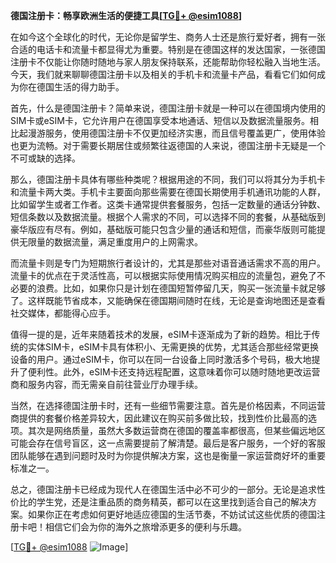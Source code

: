 **德国注册卡：畅享欧洲生活的便捷工具[[TG💪+ @esim1088](https://t.me/s/esim1088)]**

在如今这个全球化的时代，无论你是留学生、商务人士还是旅行爱好者，拥有一张合适的电话卡和流量卡都显得尤为重要。特别是在德国这样的发达国家，一张德国注册卡不仅能让你随时随地与家人朋友保持联系，还能帮助你轻松融入当地生活。今天，我们就来聊聊德国注册卡以及相关的手机卡和流量卡产品，看看它们如何成为你在德国生活的得力助手。

首先，什么是德国注册卡？简单来说，德国注册卡就是一种可以在德国境内使用的SIM卡或eSIM卡，它允许用户在德国享受本地通话、短信以及数据流量服务。相比起漫游服务，使用德国注册卡不仅更加经济实惠，而且信号覆盖更广，使用体验也更为流畅。对于需要长期居住或频繁往返德国的人来说，德国注册卡无疑是一个不可或缺的选择。

那么，德国注册卡具体有哪些种类呢？根据用途的不同，我们可以将其分为手机卡和流量卡两大类。手机卡主要面向那些需要在德国长期使用手机通讯功能的人群，比如留学生或者工作者。这类卡通常提供套餐服务，包括一定数量的通话分钟数、短信条数以及数据流量。根据个人需求的不同，可以选择不同的套餐，从基础版到豪华版应有尽有。例如，基础版可能只包含少量的通话和短信，而豪华版则可能提供无限量的数据流量，满足重度用户的上网需求。

而流量卡则是专门为短期旅行者设计的，尤其是那些对语音通话需求不高的用户。流量卡的优点在于灵活性高，可以根据实际使用情况购买相应的流量包，避免了不必要的浪费。比如，如果你只是计划在德国短暂停留几天，购买一张流量卡就足够了。这样既能节省成本，又能确保在德国期间随时在线，无论是查询地图还是查看社交媒体，都能得心应手。

值得一提的是，近年来随着技术的发展，eSIM卡逐渐成为了新的趋势。相比于传统的实体SIM卡，eSIM卡具有体积小、无需更换的优势，尤其适合那些经常更换设备的用户。通过eSIM卡，你可以在同一台设备上同时激活多个号码，极大地提升了便利性。此外，eSIM卡还支持远程配置，这意味着你可以随时随地更改运营商和服务内容，而无需亲自前往营业厅办理手续。

当然，在选择德国注册卡时，还有一些细节需要注意。首先是价格因素，不同运营商提供的套餐价格差异较大，因此建议在购买前多做比较，找到性价比最高的选项。其次是网络质量，虽然大多数运营商在德国的覆盖率都很高，但某些偏远地区可能会存在信号盲区，这一点需要提前了解清楚。最后是客户服务，一个好的客服团队能够在遇到问题时及时为你提供解决方案，这也是衡量一家运营商好坏的重要标准之一。

总之，德国注册卡已经成为现代人在德国生活中必不可少的一部分。无论是追求性价比的学生党，还是注重品质的商务精英，都可以在这里找到适合自己的解决方案。如果你正在考虑如何更好地适应德国的生活节奏，不妨试试这些优质的德国注册卡吧！相信它们会为你的海外之旅增添更多的便利与乐趣。

[[TG💪+ @esim1088](https://t.me/s/esim1088) ![Image](https://i.postimg.cc/4NQfJmqS/Snipaste-2025-05-13-00-14-12.png)]